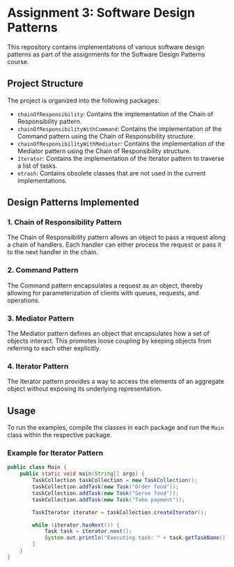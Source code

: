 # Assignment 3: Software Design Patterns

This repository contains implementations of various software design patterns as part of the assignments for the Software Design Patterns course.

## Project Structure

The project is organized into the following packages:

- `chainOfResponsibility`: Contains the implementation of the Chain of Responsibility pattern.
- `chainOfResponsibilityWithCommand`: Contains the implementation of the Command pattern using the Chain of Responsibility structure.
- `chainOfResponsibilityWithMediator`: Contains the implementation of the Mediator pattern using the Chain of Responsibility structure.
- `Iterator`: Contains the implementation of the Iterator pattern to traverse a list of tasks.
- `etrash`: Contains obsolete classes that are not used in the current implementations.

## Design Patterns Implemented

### 1. Chain of Responsibility Pattern
The Chain of Responsibility pattern allows an object to pass a request along a chain of handlers. Each handler can either process the request or pass it to the next handler in the chain.

### 2. Command Pattern
The Command pattern encapsulates a request as an object, thereby allowing for parameterization of clients with queues, requests, and operations.

### 3. Mediator Pattern
The Mediator pattern defines an object that encapsulates how a set of objects interact. This promotes loose coupling by keeping objects from referring to each other explicitly.

### 4. Iterator Pattern
The Iterator pattern provides a way to access the elements of an aggregate object without exposing its underlying representation.

## Usage

To run the examples, compile the classes in each package and run the `Main` class within the respective package.

### Example for Iterator Pattern

```java
public class Main {
    public static void main(String[] args) {
        TaskCollection taskCollection = new TaskCollection();
        taskCollection.addTask(new Task("Order food"));
        taskCollection.addTask(new Task("Serve food"));
        taskCollection.addTask(new Task("Take payment"));

        TaskIterator iterator = taskCollection.createIterator();

        while (iterator.hasNext()) {
            Task task = iterator.next();
            System.out.println("Executing task: " + task.getTaskName());
        }
    }
}
